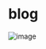 # blog
![image](https://user-images.githubusercontent.com/68821643/204075275-e12b8f51-d181-4eb7-8354-309735b0e99c.png)
